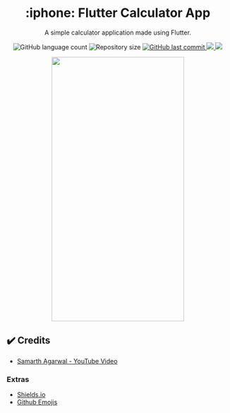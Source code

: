 <h1 align="center">:iphone: Flutter Calculator App</h1>
<p align="center">A simple calculator application made using Flutter.</p>

<p align="center">
  <img alt="GitHub language count" src="https://img.shields.io/github/languages/count/JohnEmerson1406/flutter-calculator-app">

  <img alt="Repository size" src="https://img.shields.io/github/repo-size/JohnEmerson1406/flutter-calculator-app">
  
  <a href="https://github.com/JohnEmerson1406/flutter-calculator-app/commits/master">
    <img alt="GitHub last commit" src="https://img.shields.io/github/last-commit/JohnEmerson1406/flutter-calculator-app">
  </a>
  
  <a aria-label="Versão do Flutter" href="https://flutter.dev/">
    <img src="https://img.shields.io/badge/flutter-1.12.13-informational?logo=flutter"></img>
  </a>
  
  <a aria-label="Versão do Dart" href="https://dart.dev/">
    <img src="https://img.shields.io/badge/dart-2.7.0-informational?logo=dart"></img>
  </a>
</p>


<p align="center">
  <img width="300" height="600" src="https://user-images.githubusercontent.com/43749971/74615259-eb215680-50fd-11ea-846e-75761886edc4.png">
</p>


## :heavy_check_mark: Credits

- [Samarth Agarwal - YouTube Video](https://youtu.be/eVG5DkPF5x8)


### Extras
- [Shields.io](https://shields.io/)
- [Github Emojis](https://gist.github.com/rxaviers/7360908)
